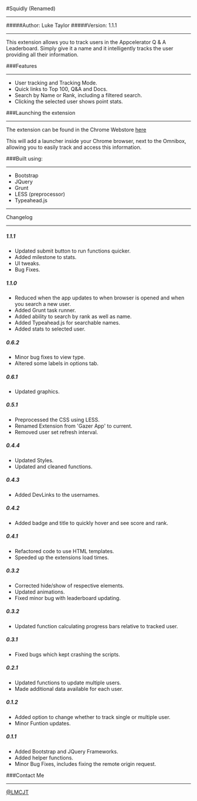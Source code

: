 #Squidly (Renamed)
******************

#####Author: Luke Taylor
#####Version: 1.1.1

*********

This extension allows you to track users in the Appcelerator Q & A Leaderboard. Simply give it a name and it intelligently tracks the user providing all their information.

###Features
***********
- User tracking and Tracking Mode.
- Quick links to Top 100, Q&A and Docs.
- Search by Name or Rank, including a filtered search.
- Clicking the selected user shows point stats.


###Launching the extension
**************************
The extension can be found in the Chrome Webstore [here](https://chrome.google.com/webstore/detail/squidly/jepokjilbdnfpdcbphnkfkcaafpdpfle)

This will add a launcher inside your Chrome browser, next to the Omnibox, allowing you to easily track and access this information.


###Built using:
***************
- Bootstrap
- JQuery
- Grunt
- LESS (preprocessor)
- Typeahead.js


*********
Changelog
*********

##### 1.1.1
- Updated submit button to run functions quicker.
- Added milestone to stats.
- UI tweaks.
- Bug Fixes.

##### 1.1.0
- Reduced when the app updates to when browser is opened and when you search a new user.
- Added Grunt task runner.
- Added ability to search by rank as well as name.
- Added Typeahead.js for searchable names.
- Added stats to selected user.

##### 0.6.2
- Minor bug fixes to view type.
- Altered some labels in options tab.

##### 0.6.1
- Updated graphics.

##### 0.5.1
- Preprocessed the CSS using LESS.
- Renamed Extension from 'Gazer App' to current.
- Removed user set refresh interval.

##### 0.4.4
- Updated Styles.
- Updated and cleaned functions.

##### 0.4.3
- Added DevLinks to the usernames.

##### 0.4.2
- Added badge and title to quickly hover and see score and rank.

##### 0.4.1
- Refactored code to use HTML templates.
- Speeded up the extensions load times.

##### 0.3.2
- Corrected hide/show of respective elements.
- Updated animations.
- Fixed minor bug with leaderboard updating.

##### 0.3.2
- Updated function calculating progress bars relative to tracked user.

##### 0.3.1
- Fixed bugs which kept crashing the scripts.

##### 0.2.1
- Updated functions to update multiple users.
- Made additional data available for each user.

##### 0.1.2
- Added option to change whether to track single or multiple user.
- Minor Funtion updates.

##### 0.1.1
- Added Bootstrap and JQuery Frameworks.
- Added helper functions.
- Minor Bug Fixes, includes fixing the remote origin request.

###Contact Me
***************
[@LMCJT](https://twitter.com/LMCJT)